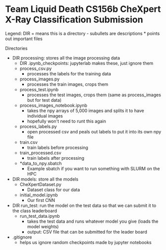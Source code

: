 # Team Liquid Death CS156b CheXpert X-Ray Classification Submission

Legend:
DIR = means this is a directory
\- subullets are descriptions
\* points out important files

Directories
- DIR processing: stores all the image processing data
  - DIR .ipynb_checkpoints: jupyterlab makes these, just ignore them
  - process_csv.py
    - processes the labels for the training data
  - process_images.py
    - processes the train images, crops them
  - process_test.ipynb
    - processes the test images, crops them (same as process_images but for test data)
  - process_images_notebook.ipynb
    - takes the npy arrays of 5,000 images and splits it to have individual images
    - hopefully won't need to runt this again
  - process_labels.py
    - open processed csv and peals out labels to put it into its own npy file
  - train.csv
    - train labels before processing
  - train_processed.csv
    - train labels after processing
  - *data_to_npy.sbatch
    - Example sbatch if you want to run something with SLURM on the HPC
- DIR models: store all the models
  - CheXpertDataset.py 
    - Dataset class for our data
  - initial_model.ipynb
    - Our first CNN
- DIR run_test: run the model on the test data so that we can submit it to the class leaderboard
  - run_test_data.ipynb
    - takes the test data and runs whatever model you give (loads the model weights)
    - output: CSV file that can be submitted for the leader board
- .gitignore
  - helps us ignore random checkpoints made by jupyter notebooks







